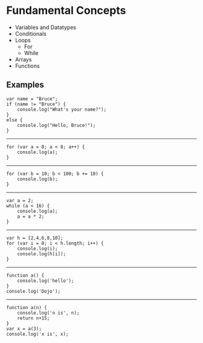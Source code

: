 # Fundamental Concepts

* Variables and Datatypes
* Conditionals
* Loops
    * For
    * While
* Arrays
* Functions

## Examples

    var name = "Bruce";
    if (name != "Bruce") {
        console.log("What's your name?");
    }    
    else {
        console.log("Hello, Bruce!");
    }
---
    for (var a = 0; a < 8; a++) {   
        console.log(a);
    }
---
    for (var b = 10; b < 100; b += 10) {   
        console.log(b);
    }
---
    var a = 2;
    while (a < 16) {       
        console.log(a);    
        a = a * 2;
    }
---
    var h = [2,4,6,8,10];
    for (var i = 0; i < h.length; i++) {
        console.log(i);
        console.log(h[i]);
    }
---
    function a() {
        console.log('hello');
    }
    console.log('Dojo');
---
    function a(n) {
        console.log('n is', n);
        return n+15;
    }
    var x = a(3);
    console.log('x is', x);